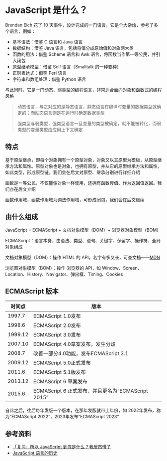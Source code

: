 # JavaScript 是什么？

Brendan Eich 花了 10 天事件，设计完成的一门语言。它是个大杂烩，参考了多个语言，例如：

- 基本语法：借鉴 C 语言和 Java 语言
- 数据结构：借鉴 Java 语言，包括将值分成原始值和对象两大类
- 函数的用法：借鉴 Scheme 语言和 Awk 语言，将函数当作第一等公民，并引入闭包
- 原型继承模型：借鉴 Self 语言（Smalltalk 的一种变种）
- 正则表达式：借鉴 Perl 语言
- 字符串和数组处理：借鉴 Python 语言

与此同时，它是一门动态、弱类型的编程语言，非常适合面向对象和函数式的编程风格

> 动态语言，与之对应的是静态语言，静态语言在编译时变量的数据类型就确定的；而动态语言则是在运行时确定数据类型
>
> 强类型与弱类型，强类型语言一旦变量的类型被确定，就不能被转化，而弱类型的变量类型由应用上下文确定

## 特点

基于原型继承，即每个对象拥有一个原型对象，对象又以其原型为模板，从原型继承方法和属性。原型对象也是对象，也拥有原型，并从它的原型继承方法和属性，如此类型，形成原型链。我们会在后文对原型、继承分别进行详细介绍

函数是一等公民，不仅能像对象一样使用，还拥有函数传值、作为返回值返回。我们亦在后文介绍

函数作用域，函数作用域为词法作用域，可形成闭包，我们会在后文继续

## 由什么组成

JavaScript = ECMAScript + 文档对象模型（DOM）+  浏览器对象模型（BOM）

ECMAScript：语言本身，由语法、类型、语句、关键字、保留字、操作符、全局对象组成

文档对象模型（DOM）：操作 HTML 的 API，名字有多又长，可查文档——[MDN](https://developer.mozilla.org/zh-CN/docs/Web/API/Document_Object_Model)

浏览器对象模型（BOM）：操作 浏览器的 API，如 Window、Screen、Location、History、Navigator、弹出框、Timing、Cookies

## ECMAScript 版本

| 时间点  | 版本                                               |
| ------- | -------------------------------------------------- |
| 1997.7  | ECMAScript 1.0发布                                 |
| 1998.6  | ECMAScript 2.0发布                                 |
| 1999.12 | ECMAScript 3.0发布                                 |
| 2007.10 | ECMAScript 4.0草案发布，发生分歧                   |
| 2008.7  | 改善一部分4.0功能，发布ECMAScript 3.1              |
| 2009.12 | ECMAScript 5.0正式发布                             |
| 2011.6  | ECMAScript 5.1版发布                               |
| 2013.12 | ECMAScript 6 草案发布                              |
| 2015.6  | ECMAScript 6 正式发布，并且更名为“ECMAScript 2015” |

自此之后，往后每年发版一个版本，在那年发版就带上年份，如 2022年发布，称为”ECMAScript 2022“，2023年发布”ECMAScript 2023“

## 参考资料

-   [「复习」所以 JavaScript 到底是什么？我居然懵了](https://mp.weixin.qq.com/s/I3wVe5-Ukhb5NluFB7ksnQ)
-   [JavaScript 语言的历史](https://wangdoc.com/javascript/basic/history.html)
